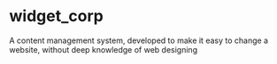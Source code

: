 # widget_corp
A content management system, developed to make it easy to change a website, without deep knowledge of web designing

